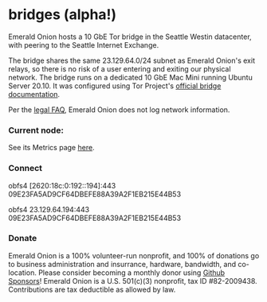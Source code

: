 # bridges (alpha!)

Emerald Onion hosts a 10 GbE Tor bridge in the Seattle Westin datacenter, with peering to the Seattle Internet Exchange.

The bridge shares the same 23.129.64.0/24 subnet as Emerald Onion's exit relays, so there is no risk of a user entering and exiting our physical network. The bridge runs on a dedicated 10 GbE Mac Mini running Ubuntu Server 20.10. It was configured using Tor Project's [official bridge documentation](https://community.torproject.org/relay/setup/bridge/debian-ubuntu/).

Per the [legal FAQ](https://emeraldonion.org/faq/), Emerald Onion does not log network information.

### Current node:

See its Metrics page [here](https://metrics.torproject.org/rs.html#details/09E23FA5AD9CF64DBEFE88A39A2F1EB215E44B53).

### Connect

obfs4 [2620:18c:0:192::194]:443 09E23FA5AD9CF64DBEFE88A39A2F1EB215E44B53

obfs4 23.129.64.194:443 09E23FA5AD9CF64DBEFE88A39A2F1EB215E44B53

### Donate

Emerald Onion is a 100% volunteer-run nonprofit, and 100% of donations go to business administration and insurrance, hardware, bandwidth, and co-location. Please consider becoming a monthly donor using [Github Sponsors](https://github.com/sponsors/emeraldonion)! Emerald Onion is a U.S. 501(c)(3) nonprofit, tax ID #82-2009438. Contributions are tax deductible as allowed by law.
